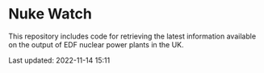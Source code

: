 # Nuke Watch

This repository includes code for retrieving the latest information available on the output of EDF nuclear power plants in the UK.

Last updated: 2022-11-14 15:11
